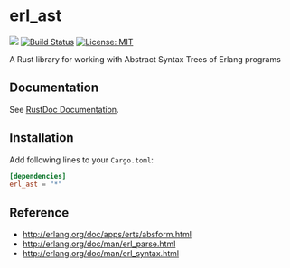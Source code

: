 erl_ast
=======

[![](http://meritbadge.herokuapp.com/erl_ast)](https://crates.io/crates/erl_ast)
[![Build Status](https://travis-ci.org/sile/erl_ast.svg?branch=master)](https://travis-ci.org/sile/erl_ast)
[![License: MIT](https://img.shields.io/badge/license-MIT-blue.svg)](LICENSE)

A Rust library for working with Abstract Syntax Trees of Erlang programs

Documentation
-------------

See [RustDoc Documentation](https://docs.rs/erl_ast).

Installation
------------

Add following lines to your `Cargo.toml`:

```toml
[dependencies]
erl_ast = "*"
```

Reference
---------

- http://erlang.org/doc/apps/erts/absform.html
- http://erlang.org/doc/man/erl_parse.html
- http://erlang.org/doc/man/erl_syntax.html

